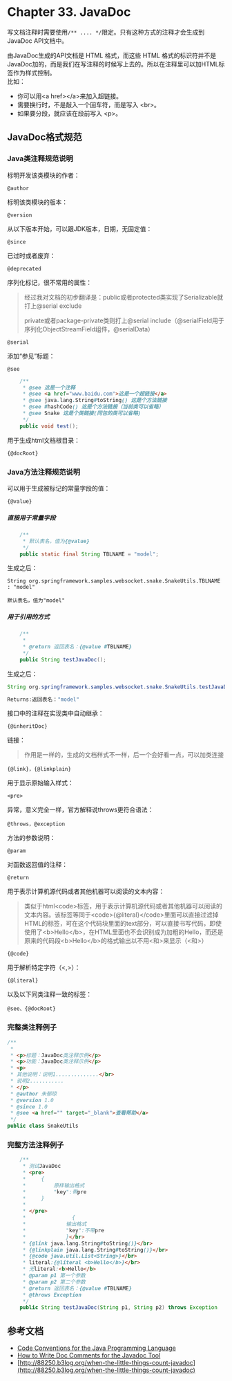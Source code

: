 # Chapter 33. JavaDoc

写文档注释时需要使用`/** .... */`限定。只有这种方式的注释才会生成到JavaDoc API文档中。

由JavaDoc生成的API文档是 HTML 格式，而这些 HTML 格式的标识符并不是 JavaDoc加的，而是我们在写注释的时候写上去的。所以在注释里可以加HTML标签作为样式控制。  
比如：

* 你可以用&lt;a href&gt;&lt;/a&gt;来加入超链接。
* 需要换行时，不是敲入一个回车符，而是写入 &lt;br&gt;。
* 如果要分段，就应该在段前写入 &lt;p&gt;。

## JavaDoc格式规范

### Java类注释规范说明

标明开发该类模块的作者：

`@author`

标明该类模块的版本：

`@version`

从以下版本开始，可以跟JDK版本，日期，无固定值：

`@since`

已过时或者废弃：

`@deprecated`

序列化标记，很不常用的属性：

> 经过我对文档的初步翻译是：public或者protected类实现了Serializable就打上@serial exclude
>
> private或者package-private类则打上@serial include（@serialField用于序列化ObjectStreamField组件，@serialData）

`@serial`

添加“参见”标题：

`@see`

```java
    /**
     * @see 这是一个注释
     * @see <a href="www.baidu.com">这是一个超链接</a>
     * @see java.lang.String#toString() 这是个方法链接
     * @see #hashCode() 这是个方法链接（当前类可以省略）
     * @see Snake 这是个类链接(同包的类可以省略)
     */
    public void test();
```

用于生成html文档根目录：

`{@docRoot}`

### Java方法注释规范说明

可以用于生成被标记的常量字段的值：

`{@value}`

##### 直接用于常量字段

```java
    /**
     * 默认表名，值为{@value}
     */
    public static final String TBLNAME = "model";
```

生成之后：

```
String org.springframework.samples.websocket.snake.SnakeUtils.TBLNAME : "model"

默认表名，值为"model"
```

##### 用于引用的方式

```java
    /**
     * 
     * @return 返回表名：{@value #TBLNAME}
     */
    public String testJavaDoc();
```

生成之后：

```java
String org.springframework.samples.websocket.snake.SnakeUtils.testJavaDoc()

Returns:返回表名："model"
```

接口中的注释在实现类中自动继承：

`{@inheritDoc}`

链接：

> 作用是一样的，生成的文档样式不一样，后一个会好看一点，可以加类连接

`{@link}，{@linkplain}`

用于显示原始输入样式：

`<pre>`

异常，意义完全一样，官方解释说throws更符合语法：

`@throws，@exception`

方法的参数说明：

`@param`

对函数返回值的注释：

`@return`

用于表示计算机源代码或者其他机器可以阅读的文本内容：

> 类似于html&lt;code&gt;标签，用于表示计算机源代码或者其他机器可以阅读的文本内容。该标签等同于&lt;code&gt;{@literal}&lt;/code&gt;里面可以直接过滤掉HTML的标签，可在这个代码块里面的text部分，可以直接书写代码，即使使用了&lt;b&gt;Hello&lt;/b&gt;，在HTML里面也不会识别成为加粗的Hello，而还是原来的代码段&lt;b&gt;Hello&lt;/b&gt;的格式输出以不用&lt;和&gt;来显示（&lt;和&gt;）

`{@code}`

用于解析特定字符（&lt;,&gt;）：

`{@literal}`

以及以下同类注释一致的标签：

`@see、{@docRoot}`

### 完整类注释例子

```java
/**
 * 
 * <p>标题：JavaDoc类注释示例</p>
 * <p>功能：JavaDoc类注释示例</p>
 * <p>
 * 其他说明：说明1..............</br>
 * 说明2...........
 * </p>
 * @author 朱郁琼
 * @version 1.0
 * @since 1.0
 * @see <a href="" target="_blank">查看帮助</a>
 */
public class SnakeUtils
```

### 完整方法注释例子

```java
    /**
     * 测试JavaDoc
     * <pre>
     *     {
     *         原样输出格式
     *         "key":带pre
     *     }
     * 
     * </pre>
     *               {
     *             输出格式
     *             "key":不带pre
     *             }</br>
     * {@link java.lang.String#toString()}</br>
     * {@linkplain java.lang.String#toString()}</br>
     * {@code java.util.List<String>}</br>
     * literal:{@literal <b>Hello</b>}</br>
     * 无literal:<b>Hello</b>
     * @param p1 第一个参数
     * @param p2 第二个参数
     * @return 返回表名：{@value #TBLNAME}
     * @throws Exception
     */
    public String testJavaDoc(String p1, String p2) throws Exception
```

## 参考文档

* [Code Conventions for the Java Programming Language](http://www.oracle.com/technetwork/java/codeconvtoc-136057.html)
* [How to Write Doc Comments for the Javadoc Tool](http://www.oracle.com/technetwork/java/javase/documentation/index-137868.html)
* [http://88250.b3log.org/when-the-little-things-count-javadoc](http://88250.b3log.org/when-the-little-things-count-javadoc)





